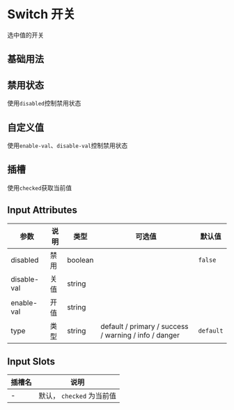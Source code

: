 # Switch 开关

选中值的开关

## 基础用法

<preview path="../../components/form/switch/switch.vue"></preview>

## 禁用状态

使用`disabled`控制禁用状态

<preview path="../../components/form/switch/switch-disabled.vue"></preview>

## 自定义值

使用`enable-val`、`disable-val`控制禁用状态

<preview path="../../components/form/switch/switch-label.vue"></preview>

## 插槽

使用`checked`获取当前值

<preview path="../../components/form/switch/switch-slot.vue"></preview>

## Input Attributes

| 参数        | 说明 | 类型    | 可选值                                                | 默认值    |
| ----------- | ---- | ------- | ----------------------------------------------------- | --------- |
| disabled    | 禁用 | boolean |                                                       | `false`   |
| disable-val | 关值 | string  |                                                       |           |
| enable-val  | 开值 | string  |                                                       |           |
| type        | 类型 | string  | default / primary / success / warning / info / danger | `default` |

## Input Slots 

| 插槽名 | 说明                      |
| ------ | ------------------------- |
| -      | 默认， `checked` 为当前值 |
